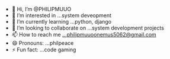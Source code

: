 - 👋 Hi, I’m @PHILIPMUUO
- 👀 I’m interested in ...system deveopment 
- 🌱 I’m currently learning ...python, django 
- 💞️ I’m looking to collaborate on ...system development projects
- 📫 How to reach me ...philipmuuoonemus5062@gmail.com
- 😄 Pronouns: ...philpeace
- ⚡ Fun fact: ...code gaming

<!---
PHILIPMUUO/PHILIPMUUO is a ✨ special ✨ repository because its `README.md` (this file) appears on your GitHub profile.
You can click the Preview link to take a look at your changes.
--->
